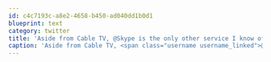 ```yaml
---
id: c4c7193c-a8e2-4658-b450-ad040dd1b0d1
blueprint: text
category: twitter
title: 'Aside from Cable TV, @Skype is the only other service I know of that forces ads on paid users'
caption: 'Aside from Cable TV, <span class="username username_linked">@<a href="https://twitter.com/Skype" title="Skype">Skype</a></span> is the only other service I know of that forces ads on paid users'
---
```

